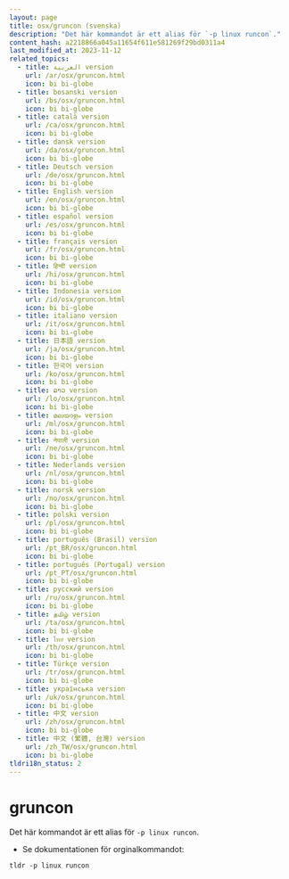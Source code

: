 ```yaml
---
layout: page
title: osx/gruncon (svenska)
description: "Det här kommandot är ett alias för `-p linux runcon`."
content_hash: a2218866a045a11654f611e581269f29bd0311a4
last_modified_at: 2023-11-12
related_topics:
  - title: العربية version
    url: /ar/osx/gruncon.html
    icon: bi bi-globe
  - title: bosanski version
    url: /bs/osx/gruncon.html
    icon: bi bi-globe
  - title: català version
    url: /ca/osx/gruncon.html
    icon: bi bi-globe
  - title: dansk version
    url: /da/osx/gruncon.html
    icon: bi bi-globe
  - title: Deutsch version
    url: /de/osx/gruncon.html
    icon: bi bi-globe
  - title: English version
    url: /en/osx/gruncon.html
    icon: bi bi-globe
  - title: español version
    url: /es/osx/gruncon.html
    icon: bi bi-globe
  - title: français version
    url: /fr/osx/gruncon.html
    icon: bi bi-globe
  - title: हिन्दी version
    url: /hi/osx/gruncon.html
    icon: bi bi-globe
  - title: Indonesia version
    url: /id/osx/gruncon.html
    icon: bi bi-globe
  - title: italiano version
    url: /it/osx/gruncon.html
    icon: bi bi-globe
  - title: 日本語 version
    url: /ja/osx/gruncon.html
    icon: bi bi-globe
  - title: 한국어 version
    url: /ko/osx/gruncon.html
    icon: bi bi-globe
  - title: ລາວ version
    url: /lo/osx/gruncon.html
    icon: bi bi-globe
  - title: മലയാളം version
    url: /ml/osx/gruncon.html
    icon: bi bi-globe
  - title: नेपाली version
    url: /ne/osx/gruncon.html
    icon: bi bi-globe
  - title: Nederlands version
    url: /nl/osx/gruncon.html
    icon: bi bi-globe
  - title: norsk version
    url: /no/osx/gruncon.html
    icon: bi bi-globe
  - title: polski version
    url: /pl/osx/gruncon.html
    icon: bi bi-globe
  - title: português (Brasil) version
    url: /pt_BR/osx/gruncon.html
    icon: bi bi-globe
  - title: português (Portugal) version
    url: /pt_PT/osx/gruncon.html
    icon: bi bi-globe
  - title: русский version
    url: /ru/osx/gruncon.html
    icon: bi bi-globe
  - title: தமிழ் version
    url: /ta/osx/gruncon.html
    icon: bi bi-globe
  - title: ไทย version
    url: /th/osx/gruncon.html
    icon: bi bi-globe
  - title: Türkçe version
    url: /tr/osx/gruncon.html
    icon: bi bi-globe
  - title: українська version
    url: /uk/osx/gruncon.html
    icon: bi bi-globe
  - title: 中文 version
    url: /zh/osx/gruncon.html
    icon: bi bi-globe
  - title: 中文 (繁體, 台灣) version
    url: /zh_TW/osx/gruncon.html
    icon: bi bi-globe
tldri18n_status: 2
---
```

# gruncon

Det här kommandot är ett alias för `-p linux runcon`.

- Se dokumentationen för orginalkommandot:

`tldr -p linux runcon`
